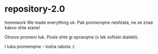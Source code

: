 # repository-2.0
homework
We made everything ok.
Pak promenqme neshtata, ne se znae kakvo shte stane!

Otnovo promeni tuk. Posle shte gi opravqme (s lek sofiiski dialekt).

I tuka promenqme - losha rabota :(
